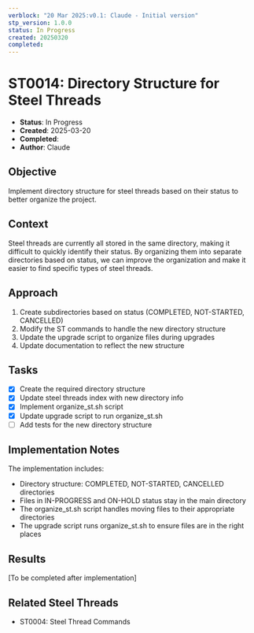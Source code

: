 ```yaml
---
verblock: "20 Mar 2025:v0.1: Claude - Initial version"
stp_version: 1.0.0
status: In Progress
created: 20250320
completed: 
---
```

# ST0014: Directory Structure for Steel Threads

- **Status**: In Progress
- **Created**: 2025-03-20
- **Completed**: 
- **Author**: Claude

## Objective
Implement directory structure for steel threads based on their status to better organize the project.

## Context
Steel threads are currently all stored in the same directory, making it difficult to quickly identify their status. By organizing them into separate directories based on status, we can improve the organization and make it easier to find specific types of steel threads.

## Approach
1. Create subdirectories based on status (COMPLETED, NOT-STARTED, CANCELLED)
2. Modify the ST commands to handle the new directory structure
3. Update the upgrade script to organize files during upgrades
4. Update documentation to reflect the new structure

## Tasks
- [x] Create the required directory structure
- [x] Update steel threads index with new directory info
- [x] Implement organize_st.sh script
- [x] Update upgrade script to run organize_st.sh
- [ ] Add tests for the new directory structure

## Implementation Notes
The implementation includes:
- Directory structure: COMPLETED, NOT-STARTED, CANCELLED directories
- Files in IN-PROGRESS and ON-HOLD status stay in the main directory
- The organize_st.sh script handles moving files to their appropriate directories
- The upgrade script runs organize_st.sh to ensure files are in the right places

## Results
[To be completed after implementation]

## Related Steel Threads
- ST0004: Steel Thread Commands
